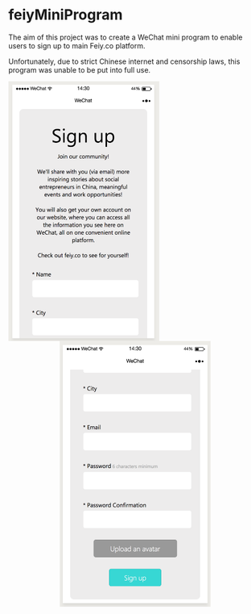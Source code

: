 # feiyMiniProgram
The aim of this project was to create a WeChat mini program to enable users to sign up to main Feiy.co platform.

Unfortunately, due to strict Chinese internet and censorship laws, this program was unable to be put into full use.


<div>
<p align=center>
<img src="https://raw.githubusercontent.com/javabster/feiyMiniProgram/master/assets/screenshot1.png" width=300 align=left>
<img src="https://raw.githubusercontent.com/javabster/feiyMiniProgram/master/assets/screenshot2.png" width=300 algin=right>
</p>
</div>
